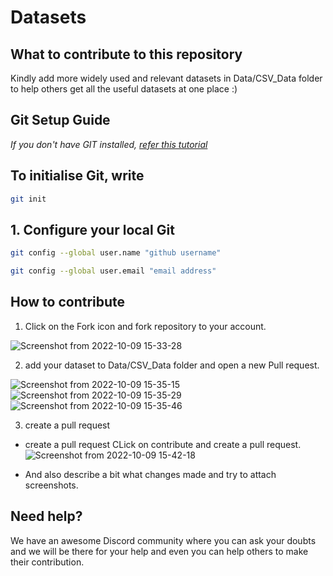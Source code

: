 
# Datasets

## What to contribute to this repository
Kindly add more widely used and relevant datasets in Data/CSV_Data folder to help others get all the useful datasets at one place :)

## Git Setup Guide


_If you don't have GIT installed, [refer this tutorial](https://github.com/HITK-2025/first-contribution/blob/main/installation.md)_

## To initialise Git, write

```bash
git init
```

## 1. Configure your local Git

```bash
git config --global user.name "github username"
```

```bash
git config --global user.email "email address"
```


## How to contribute

1. Click on the Fork icon and fork repository to your account.

![Screenshot from 2022-10-09 15-33-28](https://user-images.githubusercontent.com/46648301/194751174-5587f814-1ba5-4a5e-9cfc-8f387c944202.png)

2. add  your dataset to Data/CSV_Data folder and open a new Pull request.

![Screenshot from 2022-10-09 15-35-15](https://user-images.githubusercontent.com/46648301/194751162-a0dd2b01-18fe-4d50-bf7a-37cc2f4ab887.png)
![Screenshot from 2022-10-09 15-35-29](https://user-images.githubusercontent.com/46648301/194751156-8b1b228d-1094-474e-b006-d9f75821b4e9.png)
![Screenshot from 2022-10-09 15-35-46](https://user-images.githubusercontent.com/46648301/194751147-2446e3bd-58cb-4107-9b1a-687a2c471c4e.png)

3. create a pull request

- create a pull request
CLick on contribute and create a pull request.
![Screenshot from 2022-10-09 15-42-18](https://user-images.githubusercontent.com/46648301/194751130-a9424072-9c3c-49cc-9060-d8bfcb338b62.png)

- And also describe a bit what changes made and try to attach screenshots.

## Need help?
We have an awesome Discord community where you can ask your doubts and we will be there for your help and even you can help others to make their contribution. 
